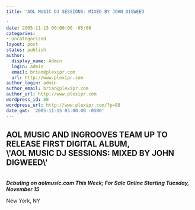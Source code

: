 ```yaml
---
title: 'AOL MUSIC DJ SESSIONS: MIXED BY JOHN DIGWEED

'
date: 2005-11-15 00:00:00 -05:00
categories:
- Uncategorized
layout: post
status: publish
author:
  display_name: Admin
  login: admin
  email: brian@plexipr.com
  url: http://www.plexipr.com
author_login: admin
author_email: brian@plexipr.com
author_url: http://www.plexipr.com
wordpress_id: 88
wordpress_url: http://www.plexipr.com/?p=88
date_gmt: '2005-11-15 05:00:00 -0500'
---
```


<h2><b>AOL MUSIC AND INGROOVES TEAM UP TO RELEASE FIRST DIGITAL ALBUM, <br />
\'AOL MUSIC DJ SESSIONS: MIXED BY JOHN DIGWEED\'</h2>
<p></b><br />
<b><i>Debuting on aolmusic.com This Week; For Sale Online Starting Tuesday, November 15</b></i></p>
<p>New York, NY </p>
